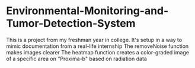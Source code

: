 # Environmental-Monitoring-and-Tumor-Detection-System
This is a project from my freshman year in college. It's setup in a way to mimic documentation from a real-life internship
The removeNoise function makes images clearer
The heatmap function creates a color-graded image of a specific area on "Proxima-b" based on radiation data
